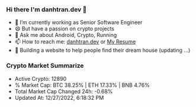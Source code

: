 ### Hi there I'm danhtran.dev 👋

- 🔭 I’m currently working as Senior Software Engineer
- 😄 But have a passion on crypto projects
- 💬 Ask me about Android, Crypto, Running 
- 📫 How to reach me: <a href="https://danhtran.dev" target="_blank">danhtran.dev</a> or <a href="Dan-Resume.pdf" target="_blank">My Resume</a>
- 🌱 Building a website to help people find their dream house (updating ...)

### Crypto Market Summarize
- Active Crypto: 12890
- % Market Cap: BTC 38.25% | ETH 17.33% | BNB 4.76%
- Total Market Cap Changed 24h: -0.68%
- Updated At: 12/27/2022, 6:18:32 PM
